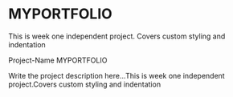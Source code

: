 # MYPORTFOLIO
This is week one independent project. Covers custom styling and indentation

Project-Name
 MYPORTFOLIO
 
 Write the project description here...This is week one independent project.Covers custom styling and indentation
 

